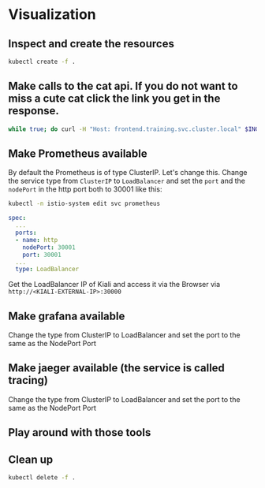 # Visualization

## Inspect and create the resources

```bash
kubectl create -f .
```

## Make calls to the cat api. If you do not want to miss a cute cat click the link you get in the response.

```bash
while true; do curl -H "Host: frontend.training.svc.cluster.local" $INGRESS_HOST/cats; sleep 10; done;
```

## Make Prometheus available 

By default the Prometheus is of type ClusterIP. Let's change this. Change the service type from `ClusterIP` to `LoadBalancer` and set the `port` and the `nodePort` in the http port both to 30001 like this:

```bash
kubectl -n istio-system edit svc prometheus 
```

```yaml
spec:
  ...
  ports:
  - name: http
    nodePort: 30001
    port: 30001
  ...
  type: LoadBalancer
```

Get the LoadBalancer IP of Kiali and access it via the Browser via `http://<KIALI-EXTERNAL-IP>:30000`

## Make grafana available 

Change the type from ClusterIP to LoadBalancer and set the port to the same as the NodePort Port

## Make jaeger available (the service is called tracing) 

Change the type from ClusterIP to LoadBalancer and set the port to the same as the NodePort Port

## Play around with those tools

## Clean up

```bash
kubectl delete -f .
```
